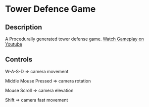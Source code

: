 # Tower Defence Game


## Description

A Procedurally generated tower defense game. [Watch Gameplay on Youtube](https://youtu.be/ehU-HNr00jM)


## Controls
W-A-S-D					=> camera movement

Middle Mouse Pressed	=> camera rotation

Mouse Scroll			=> camera elevation

Shift					=> camera fast movement
